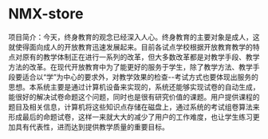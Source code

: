 # NMX-store
项目简介：今天，终身教育的观念已经深入人心。终身教育的主要对象是成人，这就使得面向成人的开放教育迅速发展起来。目前各试点学校根据开放教育教学的特点对原有的教学体制正在进行一系列的改革，但大多数改革都是对教学手段、教学方法的改革。在现代开放教育中为了能更好的服务于学生，除了教学方法、教学手段要适合以“学”为中心的要求外，对教学效果的检查--考试方式也要体现出服务的思想。本系统主要是通过计算机设备来实现的，系统还能够实现试卷的自动生成，能很好的解决试卷命题这个问题，同时也是很有研究价值的课题。用户提供课程的题目及相关信息，计算机将这些知识点存储在磁盘上，通过系统的考试组卷算法来形成最后的命题试卷，这样一来就大大的减少了用户的工作难度，也让学生练习更加具有代表性，进而达到提供教学质量的重要目标。
